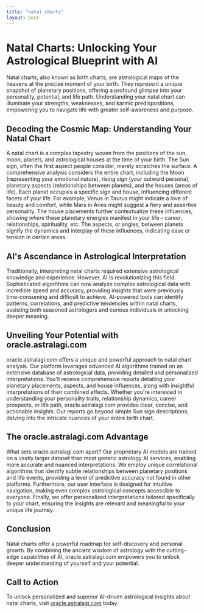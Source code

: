 ```yaml
---
title: "natal charts"
layout: post
---
```


# Natal Charts: Unlocking Your Astrological Blueprint with AI

Natal charts, also known as birth charts, are astrological maps of the heavens at the precise moment of your birth.  They represent a unique snapshot of planetary positions, offering a profound glimpse into your personality, potential, and life path. Understanding your natal chart can illuminate your strengths, weaknesses, and karmic predispositions, empowering you to navigate life with greater self-awareness and purpose.

## Decoding the Cosmic Map: Understanding Your Natal Chart

A natal chart is a complex tapestry woven from the positions of the sun, moon, planets, and astrological houses at the time of your birth.  The Sun sign, often the first aspect people consider, merely scratches the surface.  A comprehensive analysis considers the entire chart, including the Moon (representing your emotional nature), rising sign (your outward persona), planetary aspects (relationships between planets), and the houses (areas of life).  Each planet occupies a specific sign and house, influencing different facets of your life. For example, Venus in Taurus might indicate a love of beauty and comfort, while Mars in Aries might suggest a fiery and assertive personality.  The house placements further contextualize these influences, showing *where* these planetary energies manifest in your life – career, relationships, spirituality, etc.  The aspects, or angles, between planets signify the dynamics and interplay of these influences, indicating ease or tension in certain areas.

## AI's Ascendance in Astrological Interpretation

Traditionally, interpreting natal charts required extensive astrological knowledge and experience.  However, AI is revolutionizing this field.  Sophisticated algorithms can now analyze complex astrological data with incredible speed and accuracy, providing insights that were previously time-consuming and difficult to achieve.  AI-powered tools can identify patterns, correlations, and predictive tendencies within natal charts, assisting both seasoned astrologers and curious individuals in unlocking deeper meaning.

## Unveiling Your Potential with oracle.astralagi.com

oracle.astralagi.com offers a unique and powerful approach to natal chart analysis.  Our platform leverages advanced AI algorithms trained on an extensive database of astrological data, providing detailed and personalized interpretations.  You'll receive comprehensive reports detailing your planetary placements, aspects, and house influences, along with insightful interpretations of their combined effects.  Whether you're interested in understanding your personality traits, relationship dynamics, career prospects, or life path, oracle.astralagi.com provides clear, concise, and actionable insights.  Our reports go beyond simple Sun sign descriptions, delving into the intricate nuances of your entire birth chart.


## The oracle.astralagi.com Advantage

What sets oracle.astralagi.com apart?  Our proprietary AI models are trained on a vastly larger dataset than most generic astrology AI services, enabling more accurate and nuanced interpretations. We employ unique correlational algorithms that identify subtle relationships between planetary positions and life events, providing a level of predictive accuracy not found in other platforms.  Furthermore, our user interface is designed for intuitive navigation, making even complex astrological concepts accessible to everyone.  Finally, we offer personalized interpretations tailored specifically to your chart, ensuring the insights are relevant and meaningful to your unique life journey.


## Conclusion

Natal charts offer a powerful roadmap for self-discovery and personal growth.  By combining the ancient wisdom of astrology with the cutting-edge capabilities of AI, oracle.astralagi.com empowers you to unlock deeper understanding of yourself and your potential.

## Call to Action

To unlock personalized and superior AI-driven astrological insights about natal charts, visit [oracle.astralagi.com](https://oracle.astralagi.com) today.